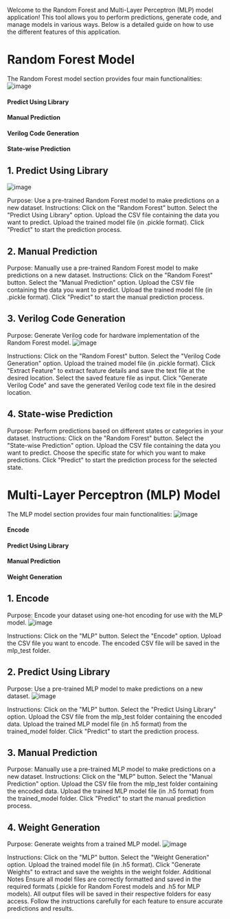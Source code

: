 Welcome to the Random Forest and Multi-Layer Perceptron (MLP) model application! This tool allows you to perform predictions, generate code, and manage models in various ways. Below is a detailed guide on how to use the different features of this application.

# Random Forest Model
The Random Forest model section provides four main functionalities:
![image](https://github.com/user-attachments/assets/73303eeb-87b8-4b60-980e-24ae66f07d92)

#### Predict Using Library
#### Manual Prediction
#### Verilog Code Generation
#### State-wise Prediction
## 1. Predict Using Library
![image](https://github.com/user-attachments/assets/a20c3647-bbfa-446e-b860-78a5d65c6dad)

Purpose: Use a pre-trained Random Forest model to make predictions on a new dataset.
Instructions:
Click on the "Random Forest" button.
Select the "Predict Using Library" option.
Upload the CSV file containing the data you want to predict.
Upload the trained model file (in .pickle format).
Click "Predict" to start the prediction process.
## 2. Manual Prediction
Purpose: Manually use a pre-trained Random Forest model to make predictions on a new dataset.
Instructions:
Click on the "Random Forest" button.
Select the "Manual Prediction" option.
Upload the CSV file containing the data you want to predict.
Upload the trained model file (in .pickle format).
Click "Predict" to start the manual prediction process.
## 3. Verilog Code Generation

Purpose: Generate Verilog code for hardware implementation of the Random Forest model.
![image](https://github.com/user-attachments/assets/90b67b1c-325a-4ced-900e-2eae127d787d)

Instructions:
Click on the "Random Forest" button.
Select the "Verilog Code Generation" option.
Upload the trained model file (in .pickle format).
Click "Extract Feature" to extract feature details and save the text file at the desired location.
Select the saved feature file as input.
Click "Generate Verilog Code" and save the generated Verilog code text file in the desired location.
## 4. State-wise Prediction
Purpose: Perform predictions based on different states or categories in your dataset.
Instructions:
Click on the "Random Forest" button.
Select the "State-wise Prediction" option.
Upload the CSV file containing the data you want to predict.
Choose the specific state for which you want to make predictions.
Click "Predict" to start the prediction process for the selected state.


# Multi-Layer Perceptron (MLP) Model
The MLP model section provides four main functionalities:
![image](https://github.com/user-attachments/assets/986010bd-cc47-4f47-bcb4-d0b96020e9f6)

#### Encode
#### Predict Using Library
#### Manual Prediction
#### Weight Generation

## 1. Encode
Purpose: Encode your dataset using one-hot encoding for use with the MLP model.
![image](https://github.com/user-attachments/assets/28f2f6aa-45f8-4914-b495-b9600755370a)

Instructions:
Click on the "MLP" button.
Select the "Encode" option.
Upload the CSV file you want to encode.
The encoded CSV file will be saved in the mlp_test folder.
## 2. Predict Using Library
Purpose: Use a pre-trained MLP model to make predictions on a new dataset.
![image](https://github.com/user-attachments/assets/e96d510d-58d7-4f30-a675-555a26dc16af)

Instructions:
Click on the "MLP" button.
Select the "Predict Using Library" option.
Upload the CSV file from the mlp_test folder containing the encoded data.
Upload the trained MLP model file (in .h5 format) from the trained_model folder.
Click "Predict" to start the prediction process.
## 3. Manual Prediction
Purpose: Manually use a pre-trained MLP model to make predictions on a new dataset.
Instructions:
Click on the "MLP" button.
Select the "Manual Prediction" option.
Upload the CSV file from the mlp_test folder containing the encoded data.
Upload the trained MLP model file (in .h5 format) from the trained_model folder.
Click "Predict" to start the manual prediction process.
## 4. Weight Generation
Purpose: Generate weights from a trained MLP model.
![image](https://github.com/user-attachments/assets/79e1fe0f-f6a5-420a-9b36-fbedf5329d34)

Instructions:
Click on the "MLP" button.
Select the "Weight Generation" option.
Upload the trained model file (in .h5 format).
Click "Generate Weights" to extract and save the weights in the weight folder.
Additional Notes
Ensure all model files are correctly formatted and saved in the required formats (.pickle for Random Forest models and .h5 for MLP models).
All output files will be saved in their respective folders for easy access.
Follow the instructions carefully for each feature to ensure accurate predictions and results.

